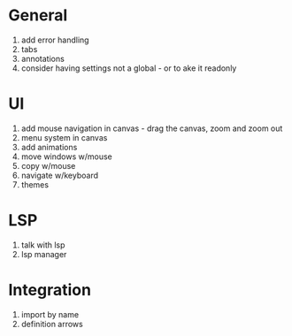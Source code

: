 # General
1. add error handling
1. tabs
1. annotations
1. consider having settings not a global - or to ake it readonly

# UI
1. add mouse navigation in canvas - drag the canvas, zoom and zoom out
1. menu system in canvas
1. add animations
1. move windows w/mouse
1. copy w/mouse
1. navigate w/keyboard
1. themes

# LSP
1. talk with lsp
1. lsp manager

# Integration
1. import by name
1. definition arrows


